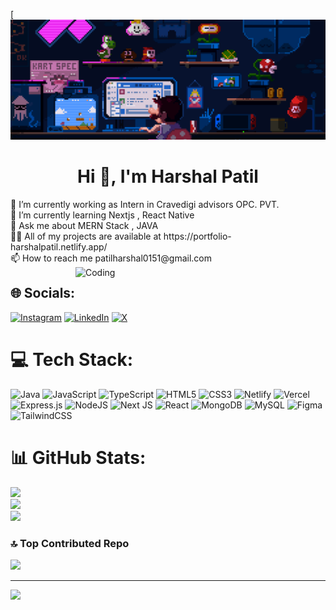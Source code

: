 [![MasterHead](https://raw.githubusercontent.com/mosh3eb/Portfolio_Page/main/images/bg.gif)


<h1 align="center">Hi 👋, I'm Harshal Patil</h1>
🔭 I’m currently working as Intern in Cravedigi advisors OPC. PVT. <br>🌱 I’m currently learning Nextjs , React Native<br>💬 Ask me about MERN Stack , JAVA<br>👨‍💻 All of my projects are available at https://portfolio-harshalpatil.netlify.app/<br>📫 How to reach me patilharshal0151@gmail.com

<img align="right" alt="Coding" width="400" src="https://miro.medium.com/max/1360/0*7Q3yvSIv_t0ioJ-Z.gif">


## 🌐 Socials:
[![Instagram](https://img.shields.io/badge/Instagram-%23E4405F.svg?logo=Instagram&logoColor=white)](https://instagram.com/https://www.instagram.com/patilharshal2122/?hl=en) [![LinkedIn](https://img.shields.io/badge/LinkedIn-%230077B5.svg?logo=linkedin&logoColor=white)](https://linkedin.com/in/https://www.linkedin.com/in/harshal-patil-187a87245/) [![X](https://img.shields.io/badge/X-black.svg?logo=X&logoColor=white)](https://x.com/https://twitter.com/harshal2122) 

# 💻 Tech Stack:
![Java](https://img.shields.io/badge/java-%23ED8B00.svg?style=flat&logo=openjdk&logoColor=white) ![JavaScript](https://img.shields.io/badge/javascript-%23323330.svg?style=flat&logo=javascript&logoColor=%23F7DF1E) ![TypeScript](https://img.shields.io/badge/typescript-%23007ACC.svg?style=flat&logo=typescript&logoColor=white) ![HTML5](https://img.shields.io/badge/html5-%23E34F26.svg?style=flat&logo=html5&logoColor=white) ![CSS3](https://img.shields.io/badge/css3-%231572B6.svg?style=flat&logo=css3&logoColor=white) ![Netlify](https://img.shields.io/badge/netlify-%23000000.svg?style=flat&logo=netlify&logoColor=#00C7B7) ![Vercel](https://img.shields.io/badge/vercel-%23000000.svg?style=flat&logo=vercel&logoColor=white) ![Express.js](https://img.shields.io/badge/express.js-%23404d59.svg?style=flat&logo=express&logoColor=%2361DAFB) ![NodeJS](https://img.shields.io/badge/node.js-6DA55F?style=flat&logo=node.js&logoColor=white) ![Next JS](https://img.shields.io/badge/Next-black?style=flat&logo=next.js&logoColor=white) ![React](https://img.shields.io/badge/react-%2320232a.svg?style=flat&logo=react&logoColor=%2361DAFB) ![MongoDB](https://img.shields.io/badge/MongoDB-%234ea94b.svg?style=flat&logo=mongodb&logoColor=white) ![MySQL](https://img.shields.io/badge/mysql-%2300000f.svg?style=flat&logo=mysql&logoColor=white) ![Figma](https://img.shields.io/badge/figma-%23F24E1E.svg?style=flat&logo=figma&logoColor=white) ![TailwindCSS](https://img.shields.io/badge/tailwindcss-%2338B2AC.svg?style=flat&logo=tailwind-css&logoColor=white)
# 📊 GitHub Stats:
![](https://github-readme-stats.vercel.app/api?username=harshal0151&theme=city_light&hide_border=false&include_all_commits=false&count_private=false)<br/>
![](https://github-readme-streak-stats.herokuapp.com/?user=harshal0151&theme=city_light&hide_border=false)<br/>
![](https://github-readme-stats.vercel.app/api/top-langs/?username=harshal0151&theme=city_light&hide_border=false&include_all_commits=false&count_private=false&layout=compact)

### 🔝 Top Contributed Repo
![](https://github-contributor-stats.vercel.app/api?username=harshal0151&limit=5&theme=flat&combine_all_yearly_contributions=true)

---
[![](https://visitcount.itsvg.in/api?id=harshal0151&icon=2&color=6)](https://visitcount.itsvg.in)

<!-- Proudly created with GPRM ( https://gprm.itsvg.in ) -->
